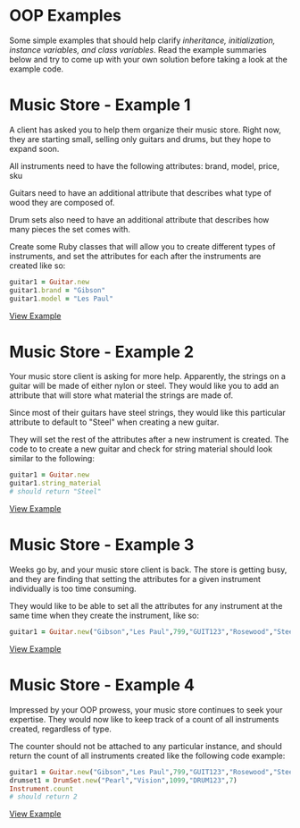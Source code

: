 OOP Examples
============

Some simple examples that should help clarify *inheritance, initialization, instance variables, and class variables*. Read the example summaries below and try to come up with your own solution before taking a look at the example code.


Music Store - Example 1
============

A client has asked you to help them organize their music store. Right now, they are starting small, selling only guitars and drums, but they hope to expand soon.

All instruments need to have the following attributes: brand, model, price, sku

Guitars need to have an additional attribute that describes what type of wood they are composed of.

Drum sets also need to have an additional attribute that describes how many pieces the set comes with.

Create some Ruby classes that will allow you to create different types of instruments, and set the attributes for each after the instruments are created like so:

```ruby
guitar1 = Guitar.new
guitar1.brand = "Gibson"
guitar1.model = "Les Paul"
```
[View Example](https://github.com/fgelsomini/oop_examples/blob/master/music_store_1.rb)


Music Store - Example 2
============

Your music store client is asking for more help. Apparently, the strings on a guitar will be made of either nylon or steel. They would like you to add an attribute that will store what material the strings are made of.

Since most of their guitars have steel strings, they would like this particular attribute to default to "Steel" when creating a new guitar.

They will set the rest of the attributes after a new instrument is created. The code to to create a new guitar and check for string material should look similar to the following:

```ruby
guitar1 = Guitar.new
guitar1.string_material
# should return "Steel"
```
[View Example](https://github.com/fgelsomini/oop_examples/blob/master/music_store_2.rb)


Music Store - Example 3
============

Weeks go by, and your music store client is back. The store is getting busy, and they are finding that setting the attributes for a given instrument individually is too time consuming. 

They would like to be able to set all the attributes for any instrument at the same time when they create the instrument, like so:

```ruby
guitar1 = Guitar.new("Gibson","Les Paul",799,"GUIT123","Rosewood","Steel")
```
[View Example](https://github.com/fgelsomini/oop_examples/blob/master/music_store_3.rb)


Music Store - Example 4
============

Impressed by your OOP prowess, your music store continues to seek your expertise. They would now like to keep track of a count of all instruments created, regardless of type.

The counter should not be attached to any particular instance, and should return the count of all instruments created like the following code example:

```ruby
guitar1 = Guitar.new("Gibson","Les Paul",799,"GUIT123","Rosewood","Steel")
drumset1 = DrumSet.new("Pearl","Vision",1099,"DRUM123",7)
Instrument.count
# should return 2
```
[View Example](https://github.com/fgelsomini/oop_examples/blob/master/music_store_4.rb)







